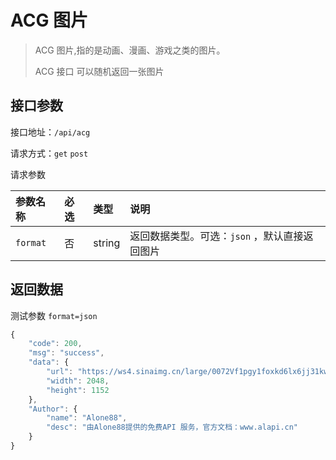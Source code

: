 # ACG 图片

> ACG 图片,指的是动画、漫画、游戏之类的图片。
>
> ACG 接口 可以随机返回一张图片

## 接口参数

接口地址：`/api/acg`

请求方式：`get` `post`

请求参数

| 参数名称 | 必选 | 类型 | 说明 |
| :--- | :--- | :--- | :--- |
| `format` | 否 | string | 返回数据类型。可选：`json` ，默认直接返回图片 |

## 返回数据

测试参数 `format=json`

```javascript
{
    "code": 200,
    "msg": "success",
    "data": {
        "url": "https://ws4.sinaimg.cn/large/0072Vf1pgy1foxkd6lx6jj31kw0w0wyb.jpg",
        "width": 2048,
        "height": 1152
    },
    "Author": {
        "name": "Alone88",
        "desc": "由Alone88提供的免费API 服务，官方文档：www.alapi.cn"
    }
}
```

